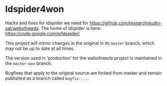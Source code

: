 ldspider4won
============

Hacks and fixes for ldspider we need for https://github.com/researchstudio-sat/webofneeds. The home of ldspider is here: https://code.google.com/p/ldspider/

This project will mirror changes in the original in its `master` branch, which may not be up to date at all times.

The version used in 'production' for the webofneeds project is maintained in the `master-won` branch.

Bugfixes that apply to the original source are forked from master and remain published as a branch called `bugfix-...`.
